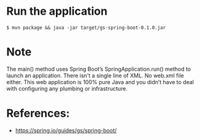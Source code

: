 # Run the application

```shell
$ mvn package && java -jar target/gs-spring-boot-0.1.0.jar
```

# Note

The main() method uses Spring Boot’s SpringApplication.run() method to launch an application. There isn't a single line of XML. No web.xml file either. This web application is 100% pure Java and you didn’t have to deal with configuring any plumbing or infrastructure.

# References:

* https://spring.io/guides/gs/spring-boot/